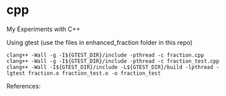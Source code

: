 cpp
===
My Experiments with C++


Using gtest (use the files in enhanced_fraction folder in this repo)

    clang++ -Wall -g -I${GTEST_DIR}/include -pthread -c fraction.cpp
    clang++ -Wall -g -I${GTEST_DIR}/include -pthread -c fraction_test.cpp
    clang++ -Wall -I${GTEST_DIR}/include -L${GTEST_DIR}/build -lpthread -lgtest fraction.o fraction_test.o -o fraction_test

References:
